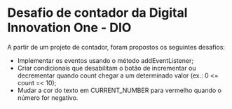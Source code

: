 # Desafio de contador da Digital Innovation One - DIO
A partir de um projeto de contador, foram propostos os seguintes desafios:
- Implementar os eventos usando o método addEventListener;
- Criar condicionais que desabilitam o botão de incrementar ou decrementar quando count chegar a um determinado valor (ex.: 0 <= count =< 10);
- Mudar a cor do texto em CURRENT_NUMBER para vermelho quando o número for negativo.
